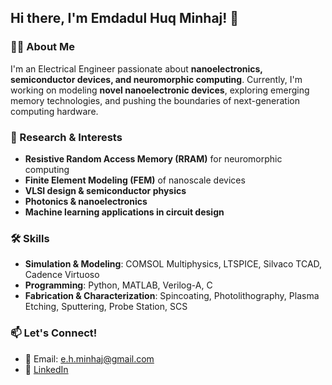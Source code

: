 ## Hi there, I'm Emdadul Huq Minhaj! 👋

### 👨‍💻 About Me
I'm an Electrical Engineer passionate about **nanoelectronics, semiconductor devices, and neuromorphic computing**. Currently, I'm working on modeling **novel nanoelectronic devices**, exploring emerging memory technologies, and pushing the boundaries of next-generation computing hardware.

### 🔬 Research & Interests
- **Resistive Random Access Memory (RRAM)** for neuromorphic computing
- **Finite Element Modeling (FEM)** of nanoscale devices
- **VLSI design & semiconductor physics**
- **Photonics & nanoelectronics**
- **Machine learning applications in circuit design**

### 🛠️ Skills
- **Simulation & Modeling**: COMSOL Multiphysics, LTSPICE, Silvaco TCAD, Cadence Virtuoso
- **Programming**: Python, MATLAB, Verilog-A, C
- **Fabrication & Characterization**: Spincoating, Photolithography, Plasma Etching, Sputtering, Probe Station, SCS

### 📫 Let's Connect!
- 📧 Email: e.h.minhaj@gmail.com
- 🔗 [LinkedIn](https://www.linkedin.com/in/minhaj94) 
<!-- - 🌐 [Website/Portfolio](https://your-portfolio.com) *(If applicable, replace with actual link)* >

🚀 Always excited to collaborate on research and open-source projects!


<!--
**minhajwsu/minhajwsu** is a ✨ _special_ ✨ repository because its `README.md` (this file) appears on your GitHub profile.

Here are some ideas to get you started:

- 🔭 I’m currently working on ...
- 🌱 I’m currently learning ...
- 👯 I’m looking to collaborate on ...
- 🤔 I’m looking for help with ...
- 💬 Ask me about ...
- 📫 How to reach me: ...
- 😄 Pronouns: ...
- ⚡ Fun fact: ...
-->
